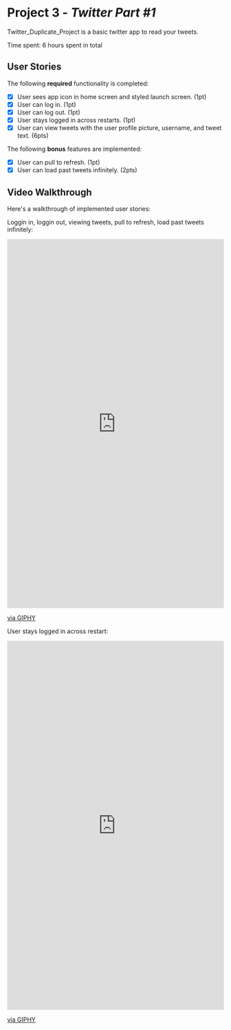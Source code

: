 # Project 3 - *Twitter Part #1*

Twitter_Duplicate_Project is a basic twitter app to read your tweets.

Time spent: 6 hours spent in total

## User Stories

The following **required** functionality is completed:

- [X] User sees app icon in home screen and styled launch screen. (1pt)
- [X] User can log in. (1pt)
- [X] User can log out. (1pt)
- [X] User stays logged in across restarts. (1pt)
- [X] User can view tweets with the user profile picture, username, and tweet text. (6pts)

The following **bonus** features are implemented:

- [X] User can pull to refresh. (1pt)
- [X] User can load past tweets infinitely. (2pts)

## Video Walkthrough

Here's a walkthrough of implemented user stories:

Loggin in, loggin out, viewing tweets, pull to refresh, load past tweets infinitely:
<div style="width:100%;height:0;padding-bottom:170%;position:relative;"><iframe src="https://giphy.com/embed/9eiSsE77Av3GvsTtep" width="100%" height="100%" style="position:absolute" frameBorder="0" class="giphy-embed" allowFullScreen></iframe></div><p><a href="https://giphy.com/gifs/9eiSsE77Av3GvsTtep">via GIPHY</a></p>

User stays logged in across restart:
<div style="width:100%;height:0;padding-bottom:170%;position:relative;"><iframe src="https://giphy.com/embed/wu8c7MKe9OT5AzHHy7" width="100%" height="100%" style="position:absolute" frameBorder="0" class="giphy-embed" allowFullScreen></iframe></div><p><a href="https://giphy.com/gifs/wu8c7MKe9OT5AzHHy7">via GIPHY</a></p>

